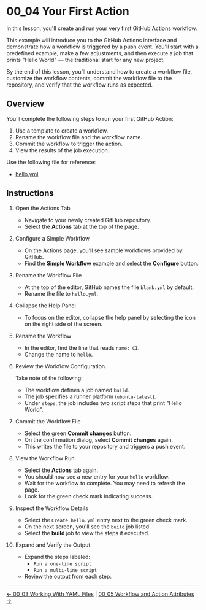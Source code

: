 # 00_04 Your First Action

In this lesson, you'll create and run your very first GitHub Actions workflow.

This example will introduce you to the GitHub Actions interface and demonstrate how a workflow is triggered by a push event. You'll start with a predefined example, make a few adjustments, and then execute a job that prints "Hello World" — the traditional start for any new project.

By the end of this lesson, you’ll understand how to create a workflow file, customize the workflow contents, commit the workflow file to the repository, and verify that the workflow runs as expected.

## Overview

You’ll complete the following steps to run your first GitHub Action:

1. Use a template to create a workflow.
1. Rename the workflow file and the workflow name.
1. Commit the workflow to trigger the action.
1. View the results of the job execution.

Use the following file for reference:

- [hello.yml](./hello.yml)

## Instructions

1. Open the Actions Tab

    - Navigate to your newly created GitHub repository.
    - Select the **Actions** tab at the top of the page.

1. Configure a Simple Workflow

    - On the Actions page, you’ll see sample workflows provided by GitHub.
    - Find the **Simple Workflow** example and select the **Configure** button.

1. Rename the Workflow File

    - At the top of the editor, GitHub names the file `blank.yml` by default.
    - Rename the file to `hello.yml`.

1. Collapse the Help Panel

    - To focus on the editor, collapse the help panel by selecting the icon on the right side of the screen.

1. Rename the Workflow

    - In the editor, find the line that reads `name: CI`.
    - Change the name to `hello`.

1. Review the Workflow Configuration.

    Take note of the following:

    - The workflow defines a job named `build`.
    - The job specifies a runner platform (`ubuntu-latest`).
    - Under `steps`, the job includes two script steps that print "Hello World".

1. Commit the Workflow File

    - Select the green **Commit changes** button.
    - On the confirmation dialog, select **Commit changes** again.
    - This writes the file to your repository and triggers a push event.

1. View the Workflow Run

    - Select the **Actions** tab again.
    - You should now see a new entry for your `hello` workflow.
    - Wait for the workflow to complete. You may need to refresh the page.
    - Look for the green check mark indicating success.

1. Inspect the Workflow Details

    - Select the `Create hello.yml` entry next to the green check mark.
    - On the next screen, you'll see the `build` job listed.
    - Select the **build** job to view the steps it executed.

1. Expand and Verify the Output

    - Expand the steps labeled:
        - `Run a one-line script`
        - `Run a multi-line script`
    - Review the output from each step.

<!-- FooterStart -->
---
[← 00_03 Working With YAML Files](../00_03_working_with_yaml_files/README.md) | [00_05 Workflow and Action Attributes →](../00_05_workflow_action_attributes/README.md)
<!-- FooterEnd -->
